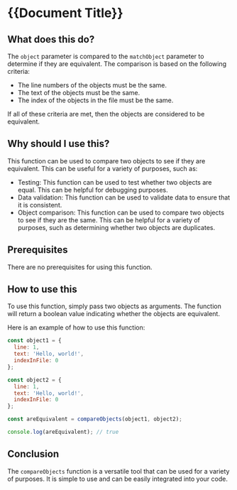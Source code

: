 
  
   # **{{Document Title}}**

## What does this do?

The `object` parameter is compared to the `matchObject` parameter to determine if they are equivalent. The comparison is based on the following criteria:

- The line numbers of the objects must be the same.
- The text of the objects must be the same.
- The index of the objects in the file must be the same.

If all of these criteria are met, then the objects are considered to be equivalent.

## Why should I use this?

This function can be used to compare two objects to see if they are equivalent. This can be useful for a variety of purposes, such as:

- Testing: This function can be used to test whether two objects are equal. This can be helpful for debugging purposes.
- Data validation: This function can be used to validate data to ensure that it is consistent.
- Object comparison: This function can be used to compare two objects to see if they are the same. This can be helpful for a variety of purposes, such as determining whether two objects are duplicates.

## Prerequisites

There are no prerequisites for using this function.

## How to use this

To use this function, simply pass two objects as arguments. The function will return a boolean value indicating whether the objects are equivalent.

Here is an example of how to use this function:

```javascript
const object1 = {
  line: 1,
  text: 'Hello, world!',
  indexInFile: 0
};

const object2 = {
  line: 1,
  text: 'Hello, world!',
  indexInFile: 0
};

const areEquivalent = compareObjects(object1, object2);

console.log(areEquivalent); // true
```

## Conclusion

The `compareObjects` function is a versatile tool that can be used for a variety of purposes. It is simple to use and can be easily integrated into your code.
  
  